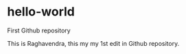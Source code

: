 # hello-world
First Github repository

This is Raghavendra, this my my 1st edit in  Github repository.

